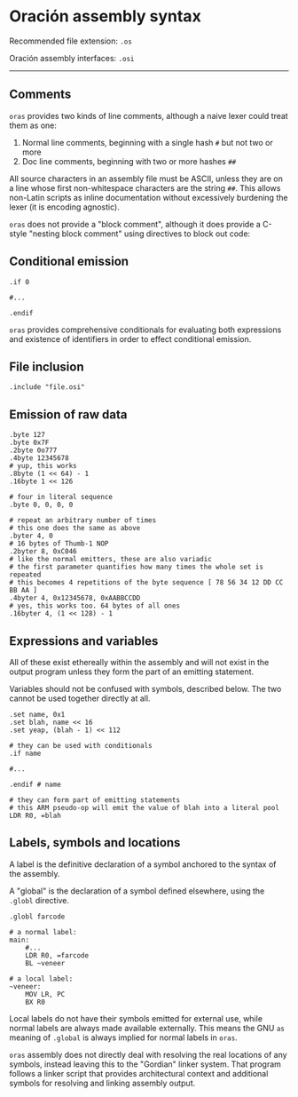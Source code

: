 # Oración assembly syntax

Recommended file extension: `.os`

Oración assembly interfaces: `.osi`

-----

## Comments

`oras` provides two kinds of line comments, although a naive lexer could treat them as one:

1. Normal line comments, beginning with a single hash `#` but not two or more
2. Doc line comments, beginning with two or more hashes `##`

All source characters in an assembly file must be ASCII, unless they are on a line whose first non-whitespace characters are the string `##`. This allows non-Latin scripts as inline documentation without excessively burdening the lexer (it is encoding agnostic).

`oras` does not provide a "block comment", although it does provide a C-style "nesting block comment" using directives to block out code:

## Conditional emission

```
.if 0

#...

.endif
```

`oras` provides comprehensive conditionals for evaluating both expressions and existence of identifiers in order to effect conditional emission.

## File inclusion

```
.include "file.osi"
```

## Emission of raw data

```
.byte 127
.byte 0x7F
.2byte 0o777
.4byte 12345678
# yup, this works
.8byte (1 << 64) - 1
.16byte 1 << 126

# four in literal sequence
.byte 0, 0, 0, 0

# repeat an arbitrary number of times
# this one does the same as above
.byter 4, 0
# 16 bytes of Thumb-1 NOP
.2byter 8, 0xC046
# like the normal emitters, these are also variadic
# the first parameter quantifies how many times the whole set is repeated
# this becomes 4 repetitions of the byte sequence [ 78 56 34 12 DD CC BB AA ]
.4byter 4, 0x12345678, 0xAABBCCDD
# yes, this works too. 64 bytes of all ones
.16byter 4, (1 << 128) - 1
```

## Expressions and variables

All of these exist ethereally within the assembly and will not exist in the output program unless they form the part of an emitting statement.

Variables should not be confused with symbols, described below. The two cannot be used together directly at all.

```
.set name, 0x1
.set blah, name << 16
.set yeap, (blah - 1) << 112

# they can be used with conditionals
.if name

#...

.endif # name

# they can form part of emitting statements
# this ARM pseudo-op will emit the value of blah into a literal pool
LDR R0, =blah
```

## Labels, symbols and locations

A label is the definitive declaration of a symbol anchored to the syntax of the assembly.

A "global" is the declaration of a symbol defined elsewhere, using the `.globl` directive.

```
.globl farcode

# a normal label:
main:
	#...
	LDR R0, =farcode
	BL ~veneer

# a local label:
~veneer:
	MOV LR, PC
	BX R0
```

Local labels do not have their symbols emitted for external use, while normal labels are always made available externally. This means the GNU `as` meaning of `.global` is always implied for normal labels in `oras`.

`oras` assembly does not directly deal with resolving the real locations of any symbols, instead leaving this to the "Gordian" linker system. That program follows a linker script that provides architectural context and additional symbols for resolving and linking assembly output.
